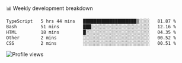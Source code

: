 
📊 Weekly development breakdown
<!--START_SECTION:waka-->

```txt
TypeScript   5 hrs 44 mins   ████████████████████▒░░░░   81.87 %
Bash         51 mins         ███░░░░░░░░░░░░░░░░░░░░░░   12.16 %
HTML         18 mins         █░░░░░░░░░░░░░░░░░░░░░░░░   04.35 %
Other        2 mins          ░░░░░░░░░░░░░░░░░░░░░░░░░   00.52 %
CSS          2 mins          ░░░░░░░░░░░░░░░░░░░░░░░░░   00.51 %
```

<!--END_SECTION:waka-->

<img src="https://gpvc.arturio.dev/iqbalfasri" alt="Profile views"/>
